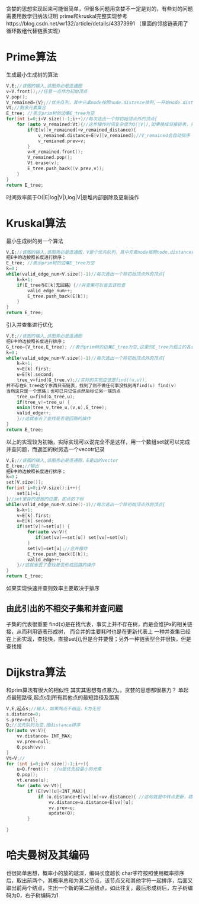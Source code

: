 贪婪的思想实现起来可能很简单，但很多问题用贪婪不一定是对的，有些对的问题需要用数学归纳法证明
prime和kruskal完整实现参考https://blog.csdn.net/wr132/article/details/43373991 （里面的邻接链表用了循环数组代替链表实现）
# Prime算法
生成最小生成树的算法
```cpp
V,E;//该图的输入,该图务必是连通图
v=V.front();//任意一点作为初始顶点
V.pop();
V_remained={V};//优先队列，其中元素node按照node.distance排列,一开始node.distance= INT_MAX,node.prev= null;
Vt;//剩余元素集合
E_tree; //表示prim树的边集E_tree为空
for(int i=0;i<V.size()-1;i++)//每次选出一个除初始顶点外的顶点{
    for (auto v_remained:Vt){//这步操作时间复杂度为O(|V|),如果换成邻接链表，只需要遍历v相关的链表的成员，更新在remain中的标记即可，时间复杂度为O(|E|))
        if(E[v][v_remained]<v_remained_distance){
            v_remained.distance=E[v][v_remained];//V_remained会自动排序
            v_remianed.prev=v;
        }
        v=V_remained.front();
        V_remained.pop();
        Vt.erase(v);
        E_tree.push_back((v.prev,v));
    }
}
return E_tree;
```
时间效率属于O(|E|log|V|),log|V|是堆内部删除及更新操作
# Kruskal算法
最小生成树的另一个算法
```cpp
V,E;//该图的输入,该图务必是连通图，V是个优先队列，其中元素node按照node.distance排列,一开始node.distance= INT_MAX,node.prev= null;
把E中的边按照长度进行排序；
E_tree; //表示prim树的边集E_tree为空
k=0；
while(valid_edge_num<V.size()-1)//每次选出一个除初始顶点外的顶点{
    k=k+1;
    if(E_tree与E[k]无回路）{//并查集可以省去该检查
        valid_edge_num++;
        E_tree.push_back(E[k]);
    }
}
return E_tree;
```
引入并查集进行优化
```cpp
V,E;//该图的输入,该图务必是连通图
把E中的边按照长度进行排序；
G_tree={V_tree,E_tree}; //表示prim树的边集E_tree为空,这里的E_tree为孤立的各点，
k=0；
while(valid_edge_num<V.size()-1)//每次选出一个除初始顶点外的顶点{
    k=k+1;
    v=E[k].first;
    u=E[k].second;
    tree_v=find(G_tree,v);//实际的实现应该是find((u,v)),
并不存在G_tree这个东西只有链表，找到了则不做任何事没找到再find(u) find(v)
当然这只是一个思路；也可已只记住点然后标记另一端的点
    tree_u=find(G_tree,u);
    if(tree_v!=tree_u) {
    union(tree_v,tree_u,(v,u),G_tree);
    valid_edge++;
    }//这就省去了查找是否是回路的操作
}
return E_tree;
```
以上的实现较为初始，实际实现可以说完全不是这样，用一个数组set就可以完成并查问题，而返回的树另选一个vecotr记录
```cpp
V,E;//该图的输入,该图务必是连通图，E是边的vector
E_tree;//输出
把E中的边按照长度进行排序； 
k=0；
set[V.size()];
for(int i=0;i<V.size();i++){
    set[i]=i;
}//set里存的是根的位置，即点的下标
while(valid_edge_num<V.size()-1)//每次选出一个除初始顶点外的顶点{
    k=k+1;
    v=E[k].first;
    u=E[k].second;    
    if(set[v]!=set[u]) {
        for(auto vv:V){
           if(set[vv]==set[u]) set[vv]=set[u];
        }
        set[v]=set[u];//合并操作
        E_tree.push_back(E[k]);
        valid_edge++;
    }//这就省去了查找是否形成回路的操作
}
return E_tree;
```
如果实现快速并查则效率主要取决于排序
## 由此引出的不相交子集和并查问题
子集的代表很重要 find(x)是在找代表，事实上并不存在树，而是会维护x的相关链接，从而利用链表形成树， 而合并的主要耗时也是在更新代表上
一种并查集已经在上面实现，查找快，直接set[i],但是合并要慢；另外一种链表型合并很快，但是查找慢
# Dijkstra算法
和prim算法有很大的相似性
其实其思想有点暴力。。贪婪的思想都很暴力？
单起点最短路径,起点s到所有其他点的最短路径及距离
```cpp
V,E,起点s;//输入，如果两点不相连，E为无穷
s.distance=0;
s.prev=null;
Q;//优先队列为空,按distance排序
for(auto vv:V){
    vv.distance= INT_MAX;
    vv.prev=null;
    Q.push(vv);
}
Vt=V;//
for (int i=0;i<V.size()-1;i++){
    u=Q.front();  //u是优先级最小的元素
    Q.pop();
    vt.erase(u);
    for (auto vv:Vt){
        if (E[vv][u]<INT_MAX){
            if (u.distance+E[vv][u]<vv.distance){ //这句就是中转点更新，路径更优的意思，也是该算法的精髓
                vv.distance=u.distance+E[vv][u];
                vv.prev=u;
                update(Q);
        }
    
}

```
# 哈夫曼树及其编码
也很简单思想，概率小的放的越深，编码长度越长
char字符按照使用概率排序后，取出前两个，其概率总和为其父节点，该节点又和其他字符一起排序，后面又取出前两个结点，生出一个新的第二层结点，如此往复，最后形成树后，左子树编码为0，右子树编码为1

